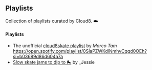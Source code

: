 ## Playlists

Collection of playlists curated by Cloud8. ☁️

#### Playlists

- The unofficial [cloud8skate playlist](https://open.spotify.com/playlist/61CzxnV9FJHQ6E3j2ItCzv) by _Marco Tam_
  https://open.spotify.com/playlist/0SlaPZWKdlNmhvCqqd0OEh?si=b03689d86d604a7a
- [Slow skate jams to dip to 🛼](https://open.spotify.com/playlist/0SlaPZWKdlNmhvCqqd0OEh?si=119e98ee7ccd4d8c) by \_Jessie
